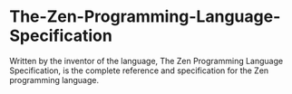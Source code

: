 # The-Zen-Programming-Language-Specification
Written by the inventor of the language, The Zen Programming Language Specification, is the complete reference and specification for the Zen programming language.
